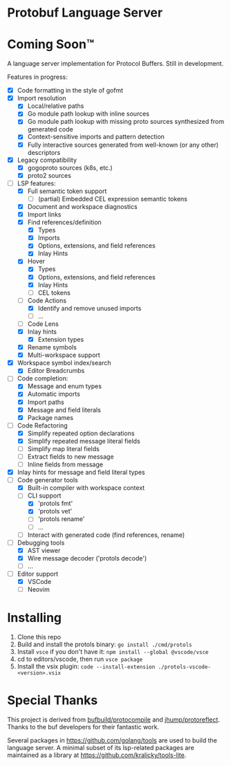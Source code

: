 # Protobuf Language Server

# Coming Soon™

A language server implementation for Protocol Buffers. Still in development.

Features in progress:

- [x] Code formatting in the style of gofmt
- [x] Import resolution
  - [x] Local/relative paths
  - [x] Go module path lookup with inline sources
  - [x] Go module path lookup with missing proto sources synthesized from generated code
  - [x] Context-sensitive imports and pattern detection
  - [x] Fully interactive sources generated from well-known (or any other) descriptors
- [x] Legacy compatibility
  - [x] gogoproto sources (k8s, etc.)
  - [x] proto2 sources
- [ ] LSP features:
  - [x] Full semantic token support
    - [ ] (partial) Embedded CEL expression semantic tokens
  - [x] Document and workspace diagnostics
  - [x] Import links
  - [x] Find references/definition
    - [x] Types
    - [x] Imports
    - [x] Options, extensions, and field references
    - [x] Inlay Hints
  - [x] Hover
    - [x] Types
    - [x] Options, extensions, and field references
    - [x] Inlay Hints
    - [ ] CEL tokens
  - [ ] Code Actions
    - [x] Identify and remove unused imports
    - [ ] ...
  - [ ] Code Lens
  - [x] Inlay hints
    - [x] Extension types
  - [x] Rename symbols
  - [x] Multi-workspace support
- [x] Workspace symbol index/search
  - [x] Editor Breadcrumbs
- [ ] Code completion:
  - [x] Message and enum types
  - [x] Automatic imports
  - [x] Import paths
  - [x] Message and field literals
  - [x] Package names
- [ ] Code Refactoring
  - [x] Simplify repeated option declarations
  - [x] Simplify repeated message literal fields
  - [ ] Simplify map literal fields
  - [ ] Extract fields to new message
  - [ ] Inline fields from message
- [x] Inlay hints for message and field literal types
- [ ] Code generator tools
  - [x] Built-in compiler with workspace context
  - [ ] CLI support
    - [x] 'protols fmt'
    - [x] 'protols vet'
    - [ ] 'protols rename'
    - [ ] ...
  - [ ] Interact with generated code (find references, rename)
- [ ] Debugging tools
  - [x] AST viewer
  - [x] Wire message decoder ('protols decode')
  - [ ] ...
- [ ] Editor support
  - [x] VSCode
  - [ ] Neovim

# Installing

1. Clone this repo
2. Build and install the protols binary: `go install ./cmd/protols`
3. Install `vsce` if you don't have it: `npm install --global @vscode/vsce`
4. cd to editors/vscode, then run `vsce package`
5. Install the vsix plugin: `code --install-extension ./protols-vscode-<version>.vsix`

# Special Thanks

This project is derived from [bufbuild/protocompile](https://github.com/bufbuild/protocompile) and [jhump/protoreflect](https://github.com/jhump/protoreflect). Thanks to the buf developers for their fantastic work.

Several packages in https://github.com/golang/tools are used to build the language server. A minimal subset of its lsp-related packages are maintained as a library at https://github.com/kralicky/tools-lite.
